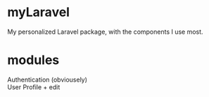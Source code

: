 # myLaravel
My personalized Laravel package, with the components I use most.

# modules
Authentication (obviousely) <br />
User Profile + edit <br />